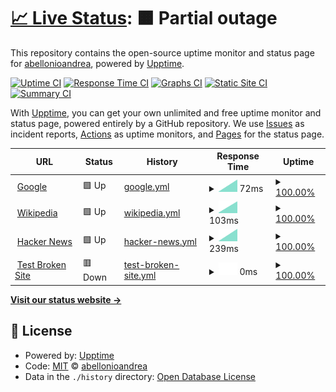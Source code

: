 # [📈 Live Status](https://demo.upptime.js.org): <!--live status--> **🟧 Partial outage**

This repository contains the open-source uptime monitor and status page for [abellonioandrea](https://demo.upptime.js.org), powered by [Upptime](https://github.com/upptime/upptime).

[![Uptime CI](https://github.com/abellonioandrea/uptime/workflows/Uptime%20CI/badge.svg)](https://github.com/abellonioandrea/uptime/actions?query=workflow%3A%22Uptime+CI%22)
[![Response Time CI](https://github.com/abellonioandrea/uptime/workflows/Response%20Time%20CI/badge.svg)](https://github.com/abellonioandrea/uptime/actions?query=workflow%3A%22Response+Time+CI%22)
[![Graphs CI](https://github.com/abellonioandrea/uptime/workflows/Graphs%20CI/badge.svg)](https://github.com/abellonioandrea/uptime/actions?query=workflow%3A%22Graphs+CI%22)
[![Static Site CI](https://github.com/abellonioandrea/uptime/workflows/Static%20Site%20CI/badge.svg)](https://github.com/abellonioandrea/uptime/actions?query=workflow%3A%22Static+Site+CI%22)
[![Summary CI](https://github.com/abellonioandrea/uptime/workflows/Summary%20CI/badge.svg)](https://github.com/abellonioandrea/uptime/actions?query=workflow%3A%22Summary+CI%22)

With [Upptime](https://upptime.js.org), you can get your own unlimited and free uptime monitor and status page, powered entirely by a GitHub repository. We use [Issues](https://github.com/abellonioandrea/uptime/issues) as incident reports, [Actions](https://github.com/abellonioandrea/uptime/actions) as uptime monitors, and [Pages](https://demo.upptime.js.org) for the status page.

<!--start: status pages-->
<!-- This summary is generated by Upptime (https://github.com/upptime/upptime) -->
<!-- Do not edit this manually, your changes will be overwritten -->
<!-- prettier-ignore -->
| URL | Status | History | Response Time | Uptime |
| --- | ------ | ------- | ------------- | ------ |
| <img alt="" src="https://icons.duckduckgo.com/ip3/www.google.com.ico" height="13"> [Google](https://www.google.com) | 🟩 Up | [google.yml](https://github.com/abellonioandrea/uptime/commits/HEAD/history/google.yml) | <details><summary><img alt="Response time graph" src="./graphs/google/response-time-week.png" height="20"> 72ms</summary><br><a href="https://abellonioandrea.github.io/uptime/history/google"><img alt="Response time 72" src="https://img.shields.io/endpoint?url=https%3A%2F%2Fraw.githubusercontent.com%2Fabellonioandrea%2Fuptime%2FHEAD%2Fapi%2Fgoogle%2Fresponse-time.json"></a><br><a href="https://abellonioandrea.github.io/uptime/history/google"><img alt="24-hour response time 72" src="https://img.shields.io/endpoint?url=https%3A%2F%2Fraw.githubusercontent.com%2Fabellonioandrea%2Fuptime%2FHEAD%2Fapi%2Fgoogle%2Fresponse-time-day.json"></a><br><a href="https://abellonioandrea.github.io/uptime/history/google"><img alt="7-day response time 72" src="https://img.shields.io/endpoint?url=https%3A%2F%2Fraw.githubusercontent.com%2Fabellonioandrea%2Fuptime%2FHEAD%2Fapi%2Fgoogle%2Fresponse-time-week.json"></a><br><a href="https://abellonioandrea.github.io/uptime/history/google"><img alt="30-day response time 72" src="https://img.shields.io/endpoint?url=https%3A%2F%2Fraw.githubusercontent.com%2Fabellonioandrea%2Fuptime%2FHEAD%2Fapi%2Fgoogle%2Fresponse-time-month.json"></a><br><a href="https://abellonioandrea.github.io/uptime/history/google"><img alt="1-year response time 72" src="https://img.shields.io/endpoint?url=https%3A%2F%2Fraw.githubusercontent.com%2Fabellonioandrea%2Fuptime%2FHEAD%2Fapi%2Fgoogle%2Fresponse-time-year.json"></a></details> | <details><summary><a href="https://abellonioandrea.github.io/uptime/history/google">100.00%</a></summary><a href="https://abellonioandrea.github.io/uptime/history/google"><img alt="All-time uptime 100.00%" src="https://img.shields.io/endpoint?url=https%3A%2F%2Fraw.githubusercontent.com%2Fabellonioandrea%2Fuptime%2FHEAD%2Fapi%2Fgoogle%2Fuptime.json"></a><br><a href="https://abellonioandrea.github.io/uptime/history/google"><img alt="24-hour uptime 100.00%" src="https://img.shields.io/endpoint?url=https%3A%2F%2Fraw.githubusercontent.com%2Fabellonioandrea%2Fuptime%2FHEAD%2Fapi%2Fgoogle%2Fuptime-day.json"></a><br><a href="https://abellonioandrea.github.io/uptime/history/google"><img alt="7-day uptime 100.00%" src="https://img.shields.io/endpoint?url=https%3A%2F%2Fraw.githubusercontent.com%2Fabellonioandrea%2Fuptime%2FHEAD%2Fapi%2Fgoogle%2Fuptime-week.json"></a><br><a href="https://abellonioandrea.github.io/uptime/history/google"><img alt="30-day uptime 100.00%" src="https://img.shields.io/endpoint?url=https%3A%2F%2Fraw.githubusercontent.com%2Fabellonioandrea%2Fuptime%2FHEAD%2Fapi%2Fgoogle%2Fuptime-month.json"></a><br><a href="https://abellonioandrea.github.io/uptime/history/google"><img alt="1-year uptime 100.00%" src="https://img.shields.io/endpoint?url=https%3A%2F%2Fraw.githubusercontent.com%2Fabellonioandrea%2Fuptime%2FHEAD%2Fapi%2Fgoogle%2Fuptime-year.json"></a></details>
| <img alt="" src="https://icons.duckduckgo.com/ip3/en.wikipedia.org.ico" height="13"> [Wikipedia](https://en.wikipedia.org) | 🟩 Up | [wikipedia.yml](https://github.com/abellonioandrea/uptime/commits/HEAD/history/wikipedia.yml) | <details><summary><img alt="Response time graph" src="./graphs/wikipedia/response-time-week.png" height="20"> 103ms</summary><br><a href="https://abellonioandrea.github.io/uptime/history/wikipedia"><img alt="Response time 103" src="https://img.shields.io/endpoint?url=https%3A%2F%2Fraw.githubusercontent.com%2Fabellonioandrea%2Fuptime%2FHEAD%2Fapi%2Fwikipedia%2Fresponse-time.json"></a><br><a href="https://abellonioandrea.github.io/uptime/history/wikipedia"><img alt="24-hour response time 103" src="https://img.shields.io/endpoint?url=https%3A%2F%2Fraw.githubusercontent.com%2Fabellonioandrea%2Fuptime%2FHEAD%2Fapi%2Fwikipedia%2Fresponse-time-day.json"></a><br><a href="https://abellonioandrea.github.io/uptime/history/wikipedia"><img alt="7-day response time 103" src="https://img.shields.io/endpoint?url=https%3A%2F%2Fraw.githubusercontent.com%2Fabellonioandrea%2Fuptime%2FHEAD%2Fapi%2Fwikipedia%2Fresponse-time-week.json"></a><br><a href="https://abellonioandrea.github.io/uptime/history/wikipedia"><img alt="30-day response time 103" src="https://img.shields.io/endpoint?url=https%3A%2F%2Fraw.githubusercontent.com%2Fabellonioandrea%2Fuptime%2FHEAD%2Fapi%2Fwikipedia%2Fresponse-time-month.json"></a><br><a href="https://abellonioandrea.github.io/uptime/history/wikipedia"><img alt="1-year response time 103" src="https://img.shields.io/endpoint?url=https%3A%2F%2Fraw.githubusercontent.com%2Fabellonioandrea%2Fuptime%2FHEAD%2Fapi%2Fwikipedia%2Fresponse-time-year.json"></a></details> | <details><summary><a href="https://abellonioandrea.github.io/uptime/history/wikipedia">100.00%</a></summary><a href="https://abellonioandrea.github.io/uptime/history/wikipedia"><img alt="All-time uptime 100.00%" src="https://img.shields.io/endpoint?url=https%3A%2F%2Fraw.githubusercontent.com%2Fabellonioandrea%2Fuptime%2FHEAD%2Fapi%2Fwikipedia%2Fuptime.json"></a><br><a href="https://abellonioandrea.github.io/uptime/history/wikipedia"><img alt="24-hour uptime 100.00%" src="https://img.shields.io/endpoint?url=https%3A%2F%2Fraw.githubusercontent.com%2Fabellonioandrea%2Fuptime%2FHEAD%2Fapi%2Fwikipedia%2Fuptime-day.json"></a><br><a href="https://abellonioandrea.github.io/uptime/history/wikipedia"><img alt="7-day uptime 100.00%" src="https://img.shields.io/endpoint?url=https%3A%2F%2Fraw.githubusercontent.com%2Fabellonioandrea%2Fuptime%2FHEAD%2Fapi%2Fwikipedia%2Fuptime-week.json"></a><br><a href="https://abellonioandrea.github.io/uptime/history/wikipedia"><img alt="30-day uptime 100.00%" src="https://img.shields.io/endpoint?url=https%3A%2F%2Fraw.githubusercontent.com%2Fabellonioandrea%2Fuptime%2FHEAD%2Fapi%2Fwikipedia%2Fuptime-month.json"></a><br><a href="https://abellonioandrea.github.io/uptime/history/wikipedia"><img alt="1-year uptime 100.00%" src="https://img.shields.io/endpoint?url=https%3A%2F%2Fraw.githubusercontent.com%2Fabellonioandrea%2Fuptime%2FHEAD%2Fapi%2Fwikipedia%2Fuptime-year.json"></a></details>
| <img alt="" src="https://icons.duckduckgo.com/ip3/news.ycombinator.com.ico" height="13"> [Hacker News](https://news.ycombinator.com) | 🟩 Up | [hacker-news.yml](https://github.com/abellonioandrea/uptime/commits/HEAD/history/hacker-news.yml) | <details><summary><img alt="Response time graph" src="./graphs/hacker-news/response-time-week.png" height="20"> 239ms</summary><br><a href="https://abellonioandrea.github.io/uptime/history/hacker-news"><img alt="Response time 239" src="https://img.shields.io/endpoint?url=https%3A%2F%2Fraw.githubusercontent.com%2Fabellonioandrea%2Fuptime%2FHEAD%2Fapi%2Fhacker-news%2Fresponse-time.json"></a><br><a href="https://abellonioandrea.github.io/uptime/history/hacker-news"><img alt="24-hour response time 239" src="https://img.shields.io/endpoint?url=https%3A%2F%2Fraw.githubusercontent.com%2Fabellonioandrea%2Fuptime%2FHEAD%2Fapi%2Fhacker-news%2Fresponse-time-day.json"></a><br><a href="https://abellonioandrea.github.io/uptime/history/hacker-news"><img alt="7-day response time 239" src="https://img.shields.io/endpoint?url=https%3A%2F%2Fraw.githubusercontent.com%2Fabellonioandrea%2Fuptime%2FHEAD%2Fapi%2Fhacker-news%2Fresponse-time-week.json"></a><br><a href="https://abellonioandrea.github.io/uptime/history/hacker-news"><img alt="30-day response time 239" src="https://img.shields.io/endpoint?url=https%3A%2F%2Fraw.githubusercontent.com%2Fabellonioandrea%2Fuptime%2FHEAD%2Fapi%2Fhacker-news%2Fresponse-time-month.json"></a><br><a href="https://abellonioandrea.github.io/uptime/history/hacker-news"><img alt="1-year response time 239" src="https://img.shields.io/endpoint?url=https%3A%2F%2Fraw.githubusercontent.com%2Fabellonioandrea%2Fuptime%2FHEAD%2Fapi%2Fhacker-news%2Fresponse-time-year.json"></a></details> | <details><summary><a href="https://abellonioandrea.github.io/uptime/history/hacker-news">100.00%</a></summary><a href="https://abellonioandrea.github.io/uptime/history/hacker-news"><img alt="All-time uptime 100.00%" src="https://img.shields.io/endpoint?url=https%3A%2F%2Fraw.githubusercontent.com%2Fabellonioandrea%2Fuptime%2FHEAD%2Fapi%2Fhacker-news%2Fuptime.json"></a><br><a href="https://abellonioandrea.github.io/uptime/history/hacker-news"><img alt="24-hour uptime 100.00%" src="https://img.shields.io/endpoint?url=https%3A%2F%2Fraw.githubusercontent.com%2Fabellonioandrea%2Fuptime%2FHEAD%2Fapi%2Fhacker-news%2Fuptime-day.json"></a><br><a href="https://abellonioandrea.github.io/uptime/history/hacker-news"><img alt="7-day uptime 100.00%" src="https://img.shields.io/endpoint?url=https%3A%2F%2Fraw.githubusercontent.com%2Fabellonioandrea%2Fuptime%2FHEAD%2Fapi%2Fhacker-news%2Fuptime-week.json"></a><br><a href="https://abellonioandrea.github.io/uptime/history/hacker-news"><img alt="30-day uptime 100.00%" src="https://img.shields.io/endpoint?url=https%3A%2F%2Fraw.githubusercontent.com%2Fabellonioandrea%2Fuptime%2FHEAD%2Fapi%2Fhacker-news%2Fuptime-month.json"></a><br><a href="https://abellonioandrea.github.io/uptime/history/hacker-news"><img alt="1-year uptime 100.00%" src="https://img.shields.io/endpoint?url=https%3A%2F%2Fraw.githubusercontent.com%2Fabellonioandrea%2Fuptime%2FHEAD%2Fapi%2Fhacker-news%2Fuptime-year.json"></a></details>
| <img alt="" src="https://icons.duckduckgo.com/ip3/thissitedoesnotexist.koj.co.ico" height="13"> [Test Broken Site](https://thissitedoesnotexist.koj.co) | 🟥 Down | [test-broken-site.yml](https://github.com/abellonioandrea/uptime/commits/HEAD/history/test-broken-site.yml) | <details><summary><img alt="Response time graph" src="./graphs/test-broken-site/response-time-week.png" height="20"> 0ms</summary><br><a href="https://abellonioandrea.github.io/uptime/history/test-broken-site"><img alt="Response time 0" src="https://img.shields.io/endpoint?url=https%3A%2F%2Fraw.githubusercontent.com%2Fabellonioandrea%2Fuptime%2FHEAD%2Fapi%2Ftest-broken-site%2Fresponse-time.json"></a><br><a href="https://abellonioandrea.github.io/uptime/history/test-broken-site"><img alt="24-hour response time 0" src="https://img.shields.io/endpoint?url=https%3A%2F%2Fraw.githubusercontent.com%2Fabellonioandrea%2Fuptime%2FHEAD%2Fapi%2Ftest-broken-site%2Fresponse-time-day.json"></a><br><a href="https://abellonioandrea.github.io/uptime/history/test-broken-site"><img alt="7-day response time 0" src="https://img.shields.io/endpoint?url=https%3A%2F%2Fraw.githubusercontent.com%2Fabellonioandrea%2Fuptime%2FHEAD%2Fapi%2Ftest-broken-site%2Fresponse-time-week.json"></a><br><a href="https://abellonioandrea.github.io/uptime/history/test-broken-site"><img alt="30-day response time 0" src="https://img.shields.io/endpoint?url=https%3A%2F%2Fraw.githubusercontent.com%2Fabellonioandrea%2Fuptime%2FHEAD%2Fapi%2Ftest-broken-site%2Fresponse-time-month.json"></a><br><a href="https://abellonioandrea.github.io/uptime/history/test-broken-site"><img alt="1-year response time 0" src="https://img.shields.io/endpoint?url=https%3A%2F%2Fraw.githubusercontent.com%2Fabellonioandrea%2Fuptime%2FHEAD%2Fapi%2Ftest-broken-site%2Fresponse-time-year.json"></a></details> | <details><summary><a href="https://abellonioandrea.github.io/uptime/history/test-broken-site">100.00%</a></summary><a href="https://abellonioandrea.github.io/uptime/history/test-broken-site"><img alt="All-time uptime 100.00%" src="https://img.shields.io/endpoint?url=https%3A%2F%2Fraw.githubusercontent.com%2Fabellonioandrea%2Fuptime%2FHEAD%2Fapi%2Ftest-broken-site%2Fuptime.json"></a><br><a href="https://abellonioandrea.github.io/uptime/history/test-broken-site"><img alt="24-hour uptime 100.00%" src="https://img.shields.io/endpoint?url=https%3A%2F%2Fraw.githubusercontent.com%2Fabellonioandrea%2Fuptime%2FHEAD%2Fapi%2Ftest-broken-site%2Fuptime-day.json"></a><br><a href="https://abellonioandrea.github.io/uptime/history/test-broken-site"><img alt="7-day uptime 100.00%" src="https://img.shields.io/endpoint?url=https%3A%2F%2Fraw.githubusercontent.com%2Fabellonioandrea%2Fuptime%2FHEAD%2Fapi%2Ftest-broken-site%2Fuptime-week.json"></a><br><a href="https://abellonioandrea.github.io/uptime/history/test-broken-site"><img alt="30-day uptime 100.00%" src="https://img.shields.io/endpoint?url=https%3A%2F%2Fraw.githubusercontent.com%2Fabellonioandrea%2Fuptime%2FHEAD%2Fapi%2Ftest-broken-site%2Fuptime-month.json"></a><br><a href="https://abellonioandrea.github.io/uptime/history/test-broken-site"><img alt="1-year uptime 100.00%" src="https://img.shields.io/endpoint?url=https%3A%2F%2Fraw.githubusercontent.com%2Fabellonioandrea%2Fuptime%2FHEAD%2Fapi%2Ftest-broken-site%2Fuptime-year.json"></a></details>

<!--end: status pages-->

[**Visit our status website →**](https://demo.upptime.js.org)

## 📄 License

- Powered by: [Upptime](https://github.com/upptime/upptime)
- Code: [MIT](./LICENSE) © [abellonioandrea](https://demo.upptime.js.org)
- Data in the `./history` directory: [Open Database License](https://opendatacommons.org/licenses/odbl/1-0/)

